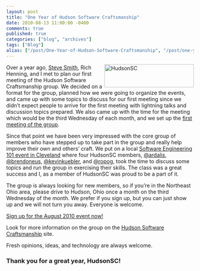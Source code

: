 ```yaml
---
layout: post
title: "One Year of Hudson Software Craftsmanship"
date: 2010-08-13 11:00:00 -0400
comments: true
published: true
categories: ["blog", "archives"]
tags: ["Blog"]
alias: ["/post/One-Year-of-Hudson-Software-Craftsmanship", "/post/one-year-of-hudson-software-craftsmanship"]
---
```

<!-- more -->

<p><a href="http://brendan.enrick.com/image.axd?picture=HudsonSC.gif"><img style="border-right-width: 0px; display: inline; border-top-width: 0px; border-bottom-width: 0px; margin-left: 0px; border-left-width: 0px; margin-right: 0px" title="HudsonSC" border="0" alt="HudsonSC" align="right" src="http://brendan.enrick.com/image.axd?picture=HudsonSC_thumb.gif" width="240" height="62" /></a> Over a year ago, <a href="http://stevesmithblog.com/" target="_blank">Steve Smith</a>, Rich Henning, and I met to plan our first meeting of the Hudson Software Craftsmanship group. We decided on a format for the group, planned how we were going to organize the events, and came up with some topics to discuss for our first meeting since we didn’t expect people to arrive for the first meeting with lightning talks and discussion topics prepared. We also came up with the time for the meeting which would be the third Wednesday of each month, and we set up the <a href="http://hudsonsc.com/meetings/first-meeting-19-august-2009/" target="_blank">first meeting of the group</a>.</p>  <p>Since that point we have been very impressed with the core group of members who have stepped up to take part in the group and really help improve their own and others’ craft. We put on a local <a href="http://brendan.enrick.com/post/Software-Engineering-101-Cleveland-Slides-and-Demos.aspx" target="_blank">Software Engineering 101 event in Cleveland</a> where four HudsonSC members, <a href="http://twitter.com/ardalis" target="_blank">@ardalis</a>, <a href="http://twitter.com/brendoneus" target="_blank">@brendoneus</a>, <a href="http://twitter.com/kevinkuebler" target="_blank">@kevinkuebler</a>, and <a href="http://twitter.com/ropog" target="_blank">@ropog</a>, took the time to discuss some topics and run the group in exercising their skills. The class was a great success and I, as a member of HudsonSC was proud to be a part of it.</p>  <p>The group is always looking for new members, so if you’re in the Northeast Ohio area, please drive to Hudson, Ohio once a month on the third Wednesday of the month. We prefer if you sign up, but you can just show up and we will not turn you away. Everyone is welcome.</p>  <p><a href="http://hudsonsc0810.eventbrite.com/" target="_blank">Sign up for the August 2010 event now!</a></p>  <p>Look for more information on the group on the <a href="http://hudsonsc.com/" target="_blank">Hudson Software Craftsmanship</a> site.</p>  <p></p>  <p>Fresh opinions, ideas, and technology are always welcome.</p>  <h3>Thank you for a great year, HudsonSC!</h3>
